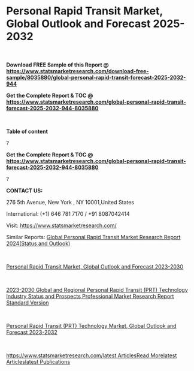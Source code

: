 <h1>Personal Rapid Transit Market, Global Outlook and Forecast 2025-2032</h1><br/><p><strong>Download FREE Sample of this Report @ <a href="https://www.statsmarketresearch.com/download-free-sample/8035880/global-personal-rapid-transit-forecast-2025-2032-944">https://www.statsmarketresearch.com/download-free-sample/8035880/global-personal-rapid-transit-forecast-2025-2032-944</a></strong></p>
 
 
 
 <div><b>Get the Complete Report & TOC @ <a href="https://www.statsmarketresearch.com/global-personal-rapid-transit-forecast-2025-2032-944-8035880">https://www.statsmarketresearch.com/global-personal-rapid-transit-forecast-2025-2032-944-8035880</a></b></div>
 
 
 
 <p><br />
 
 <b>Table of content</b></p>
 
 
 
 <p>? </p>
 
 
 
 <div><b>Get the Complete Report & TOC @ <a href="https://www.statsmarketresearch.com/global-personal-rapid-transit-forecast-2025-2032-944-8035880">https://www.statsmarketresearch.com/global-personal-rapid-transit-forecast-2025-2032-944-8035880</a></b></div>
 
 
 
 <p>? </p>
 
 
 
 <p><b>CONTACT US:</b><br />
 
 276 5th Avenue, New York , NY 10001,United States<br />
 
 International: (+1) 646 781 7170 / +91 8087042414<br />
 
 Visit: <a href="https://www.statsmarketresearch.com/">https://www.statsmarketresearch.com/</a><br />
 
 Similar Reports: <a href="https://www.statsmarketresearch.com/global-personal-rapid-transit-forecast-2025-2032-944-8035880">Global Personal Rapid Transit Market Research Report 2024(Status and Outlook)</a><br />
 
 <br />
 
 <a href="https://www.statsmarketresearch.com/global-personal-rapid-transit-forecast-2025-2032-944-8035880">Personal Rapid Transit Market, Global Outlook and Forecast 2023-2030</a><br />
 
 <br />
 
 <a href="https://www.statsmarketresearch.com/global-personal-rapid-transit-forecast-2025-2032-944-8035880">2023-2030 Global and Regional Personal Rapid Transit (PRT) Technology Industry Status and Prospects Professional Market Research Report Standard Version</a><br />
 
 <br />
 
 <a href="https://www.statsmarketresearch.com/global-personal-rapid-transit-forecast-2025-2032-944-8035880">Personal Rapid Transit (PRT) Technology Market, Global Outlook and Forecast 2023-2032</a><br />
 
 <br />
 
 <a href="https://gyeongbokgung.com">https://www.statsmarketresearch.com/</a><a href="https://hallyeomaritime.com">latest Articles</a><a href="https://jingwansa.com">Read More</a><a href="https://nguoiviet.jp/">latest Articles</a><a href="https://www.intelmarketresearch.com/">latest Publications</a></p>
